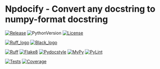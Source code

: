 # Npdocify - Convert any docstring to numpy-format docstring

[![Release](https://img.shields.io/github/v/tag/valentingol/npdocify?label=Pypi&logo=pypi&logoColor=yellow)](https://pypi.org/project/npdocify/)
![PythonVersion](https://img.shields.io/badge/Python-3.7%20%7E%203.11-informational)
[![License](https://img.shields.io/github/license/valentingol/npdocify?color=999)](https://stringfixer.com/fr/MIT_license)

[![Ruff_logo](https://img.shields.io/endpoint?url=https://raw.githubusercontent.com/charliermarsh/ruff/main/assets/badge/v1.json)](https://github.com/charliermarsh/ruff)
[![Black_logo](https://img.shields.io/badge/code%20style-black-000000.svg)](https://github.com/psf/black)

[![Ruff](https://github.com/valentingol/npdocify/actions/workflows/ruff.yaml/badge.svg)](https://github.com/valentingol/npdocify/actions/workflows/ruff.yaml)
[![Flake8](https://github.com/valentingol/npdocify/actions/workflows/flake.yaml/badge.svg)](https://github.com/valentingol/npdocify/actions/workflows/flake.yaml)
[![Pydocstyle](https://github.com/valentingol/npdocify/actions/workflows/pydocstyle.yaml/badge.svg)](https://github.com/valentingol/npdocify/actions/workflows/pydocstyle.yaml)
[![MyPy](https://github.com/valentingol/npdocify/actions/workflows/mypy.yaml/badge.svg)](https://github.com/valentingol/npdocify/actions/workflows/mypy.yaml)
[![PyLint](https://img.shields.io/endpoint?url=https://gist.githubusercontent.com/valentingol/5816178f37cee2c013f2e656666c898a/raw/npdocify_pylint.json)](https://github.com/valentingol/npdocify/actions/workflows/pylint.yaml)

[![Tests](https://github.com/valentingol/npdocify/actions/workflows/tests.yaml/badge.svg)](https://github.com/valentingol/npdocify/actions/workflows/tests.yaml)
[![Coverage](https://img.shields.io/endpoint?url=https://gist.githubusercontent.com/valentingol/6fd638b90ac10eced712b8d5ca83b04f/raw/npdocify_tests.json)](https://github.com/valentingol/npdocify/actions/workflows/tests.yaml)

